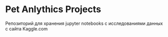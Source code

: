 # Pet Anlythics Projects
 Репозиторий для хранения jupyter notebooks с исследованиями данных с сайта Kaggle.com
